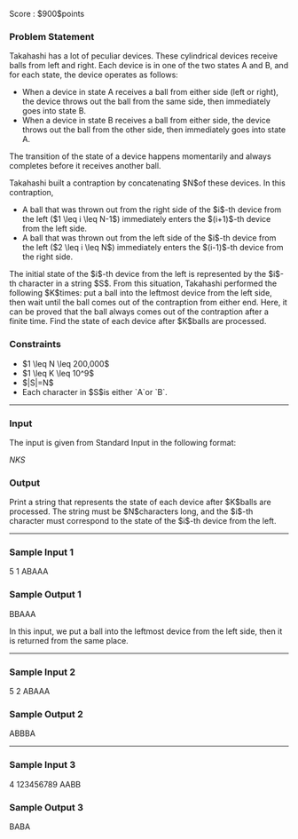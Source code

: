 
<div>

<span>

<span>

<p>
Score : $900$points
</p>

<div>

<section>

### **Problem Statement**

<p>
Takahashi has a lot of peculiar devices.
These cylindrical devices receive balls from left and right.
Each device is in one of the two states A and B, and for each state, the device operates as follows:
</p>

<ul>

<li>
When a device in state A receives a ball from either side (left or right), the device throws out the ball from the same side, then immediately goes into state B.
</li>

<li>
When a device in state B receives a ball from either side, the device throws out the ball from the other side, then immediately goes into state A.
</li>

</ul>

<p>
The transition of the state of a device happens momentarily and always completes before it receives another ball.
</p>

<p>
Takahashi built a contraption by concatenating $N$of these devices. In this contraption,
</p>

<ul>

<li>
A ball that was thrown out from the right side of the $i$-th device from the left ($1 \leq i \leq N-1$) immediately enters the $(i+1)$-th device from the left side.
</li>

<li>
A ball that was thrown out from the left side of the $i$-th device from the left ($2 \leq i \leq N$) immediately enters the $(i-1)$-th device from the right side.
</li>

</ul>

<p>
The initial state of the $i$-th device from the left is represented by the $i$-th character in a string $S$.
From this situation, Takahashi performed the following $K$times: put a ball into the leftmost device from the left side, then wait until the ball comes out of the contraption from either end.
Here, it can be proved that the ball always comes out of the contraption after a finite time.
Find the state of each device after $K$balls are processed.
</p>

</section>

</div>

<div>

<section>

### **Constraints**

<ul>

<li>
$1 \leq N \leq 200,000$
</li>

<li>
$1 \leq K \leq 10^9$
</li>

<li>
$|S|=N$
</li>

<li>
Each character in $S$is either `A`or `B`.
</li>

</ul>

</section>

</div>

---

<div>

<div>

<section>

### **Input**

<p>
The input is given from Standard Input in the following format:
</p>

<div>

$N$$K$$S$
</div>

</section>

</div>

<div>

<section>

### **Output**

<p>
Print a string that represents the state of each device after $K$balls are processed.
The string must be $N$characters long, and the $i$-th character must correspond to the state of the $i$-th device from the left.
</p>

</section>

</div>

</div>

---

<div>

<section>

### **Sample Input 1**

<div>

5 1
ABAAA

</div>

</section>

</div>

<div>

<section>

### **Sample Output 1**

<div>

BBAAA

</div>

<p>
In this input, we put a ball into the leftmost device from the left side, then it is returned from the same place.
</p>

</section>

</div>

---

<div>

<section>

### **Sample Input 2**

<div>

5 2
ABAAA

</div>

</section>

</div>

<div>

<section>

### **Sample Output 2**

<div>

ABBBA

</div>

</section>

</div>

---

<div>

<section>

### **Sample Input 3**

<div>

4 123456789
AABB

</div>

</section>

</div>

<div>

<section>

### **Sample Output 3**

<div>

BABA

</div>

</section>

</div>

</span>

</span>

</div>

